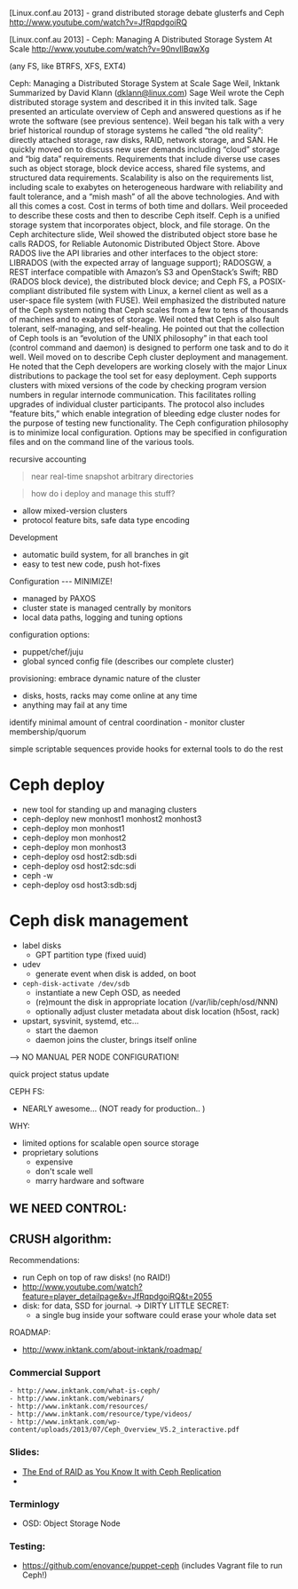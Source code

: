 [Linux.conf.au 2013] - grand distributed storage debate glusterfs and Ceph
http://www.youtube.com/watch?v=JfRqpdgoiRQ


[Linux.conf.au 2013] - Ceph: Managing A Distributed Storage System At Scale
http://www.youtube.com/watch?v=90nvIlBqwXg

  (any FS, like BTRFS, XFS, EXT4)

  Ceph: Managing a Distributed Storage System at Scale
Sage Weil, Inktank
Summarized by David Klann (dklann@linux.com)
Sage Weil wrote the Ceph distributed storage system and
described it in this invited talk. Sage presented an articulate
overview of Ceph and answered questions as if he wrote the
software (see previous sentence).
Weil began his talk with a very brief historical roundup of storage systems he called “the old reality”: directly attached storage,
raw disks, RAID, network storage, and SAN. He quickly moved
on to discuss new user demands including “cloud” storage and
“big data” requirements. Requirements that include diverse use
cases such as object storage, block device access, shared file systems, and structured data requirements. Scalability is also on
the requirements list, including scale to exabytes on heterogeneous hardware with reliability and fault tolerance, and a “mish
mash” of all the above technologies. And with all this comes a
cost. Cost in terms of both time and dollars. Weil proceeded to
describe these costs and then to describe Ceph itself.
Ceph is a unified storage system that incorporates object, block,
and file storage. On the Ceph architecture slide, Weil showed
the distributed object store base he calls RADOS, for Reliable
Autonomic Distributed Object Store. Above RADOS live the API
libraries and other interfaces to the object store: LIBRADOS
(with the expected array of language support); RADOSGW, a
REST interface compatible with Amazon’s S3 and OpenStack’s
Swift; RBD (RADOS block device), the distributed block device;
and Ceph FS, a POSIX-compliant distributed file system with
Linux, a kernel client as well as a user-space file system (with
FUSE). Weil emphasized the distributed nature of the Ceph
system noting that Ceph scales from a few to tens of thousands
of machines and to exabytes of storage. Weil noted that Ceph is
also fault tolerant, self-managing, and self-healing. He pointed
out that the collection of Ceph tools is an “evolution of the UNIX
philosophy” in that each tool (control command and daemon) is
designed to perform one task and to do it well.
Weil moved on to describe Ceph cluster deployment and management. He noted that the Ceph developers are working closely
with the major Linux distributions to package the tool set for
easy deployment. Ceph supports clusters with mixed versions of
the code by checking program version numbers in regular internode communication. This facilitates rolling upgrades of individual cluster participants. The protocol also includes “feature
bits,” which enable integration of bleeding edge cluster nodes for
the purpose of testing new functionality.
The Ceph configuration philosophy is to minimize local configuration. Options may be specified in configuration files and on the
command line of the various tools.


recursive accounting
  > near real-time
  > snapshot arbitrary directories


> how do i deploy and manage this stuff?
- allow mixed-version clusters
- protocol feature bits, safe data type encoding


Development
- automatic build system, for all branches in git
- easy to test new code, push hot-fixes



Configuration
--- MINIMIZE!
- managed by PAXOS
- cluster state is managed centrally by monitors
- local data paths, logging and tuning options


configuration options:
  - puppet/chef/juju
  - global synced config file (describes our complete cluster)


provisioning:
  embrace dynamic nature of the cluster
  - disks, hosts, racks may come online at any time
  - anything may fail at any time

  identify minimal amount of central coordination
    - monitor cluster membership/quorum

  simple scriptable sequences
  provide hooks for external tools to do the rest


# Ceph deploy
- new tool for standing up and managing clusters
- ceph-deploy new monhost1 monhost2 monhost3
- ceph-deploy mon monhost1
- ceph-deploy mon monhost2
- ceph-deploy mon monhost3
- ceph-deploy osd host2:sdb:sdi
- ceph-deploy osd host2:sdc:sdi
- ceph -w
- ceph-deploy osd host3:sdb:sdj



# Ceph disk management
- label disks
  - GPT partition type (fixed uuid)
- udev
  - generate event when disk is added, on boot
- `ceph-disk-activate /dev/sdb`
  - instantiate a new Ceph OSD, as needed
  - (re)mount the disk in appropriate location (/var/lib/ceph/osd/NNN)
  - optionally adjust cluster metadata about disk location (h5ost, rack)
- upstart, sysvinit, systemd, etc...
  - start the daemon
  - daemon joins the cluster, brings itself online

--> NO MANUAL PER NODE CONFIGURATION!


quick project status update



CEPH FS:
  - NEARLY awesome... (NOT ready for production.. )


WHY:
  - limited options for scalable open source storage
  - proprietary solutions
    - expensive
    - don't scale well
    - marry hardware and software


WE NEED CONTROL:
  -




CRUSH algorithm:
  -

Recommendations:
  - run Ceph on top of raw disks! (no RAID!)
  - http://www.youtube.com/watch?feature=player_detailpage&v=JfRqpdgoiRQ&t=2055
  - disk: for data, SSD for journal.
     ->
    DIRTY LITTLE SECRET:
      - a single bug inside your software could erase your whole data set

ROADMAP:
  - http://www.inktank.com/about-inktank/roadmap/






### Commercial Support

    - http://www.inktank.com/what-is-ceph/
    - http://www.inktank.com/webinars/
    - http://www.inktank.com/resources/
    - http://www.inktank.com/resource/type/videos/
    - http://www.inktank.com/wp-content/uploads/2013/07/Ceph_Overview_V5.2_interactive.pdf
### Slides:
  - [The End of RAID as You Know It with Ceph Replication](http://public.brighttalk.com/resource/core/11549/raid_replication_webinar_slides_17677.pdf)
  -



### Terminlogy
- OSD: Object Storage Node


### Testing:
  - https://github.com/enovance/puppet-ceph (includes Vagrant file to run Ceph!)